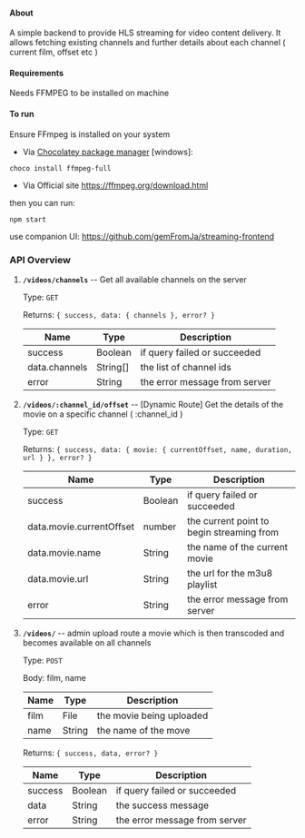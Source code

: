 #### About

A simple backend to provide HLS streaming for video content delivery. It allows fetching existing channels and further details about each channel ( current film, offset etc )

#### Requirements

Needs FFMPEG to be installed on machine

#### To run
Ensure FFmpeg is installed on your system

- Via [Chocolatey package manager](https://chocolatey.org/install) [windows]:

```
choco install ffmpeg-full
```

- Via Official site https://ffmpeg.org/download.html
  
then you can run:

```
npm start
```

use companion UI: https://github.com/gemFromJa/streaming-frontend

### API Overview

1. **```/videos/channels```**
   -- Get all available channels on the server
   
   Type: ```GET```
   
   Returns: ```{ success, data: { channels }, error? }```

   | Name | Type | Description |
    | ---- | ---- | ---- |
    | success | Boolean | if query failed or succeeded |
    | data.channels | String[] | the list of channel ids |
   | error | String| the error message from server |
   
3. **```/videos/:channel_id/offset```**
   -- [Dynamic Route] Get the details of the movie on a specific channel ( :channel_id )
   
   Type: ```GET```
   
   Returns: ```{ success, data: { movie: { currentOffset, name, duration, url } }, error? }```
   
    | Name | Type | Description |
    | ---- | ---- | ---- |
    | success | Boolean | if query failed or succeeded |
    | data.movie.currentOffset | number | the current point to begin streaming from |
   | data.movie.name | String | the name of the current movie |
   | data.movie.url | String | the url for the m3u8 playlist |
   | error | String| the error message from server |
   
5. **```/videos/```**
   -- admin upload route a movie which is then transcoded and becomes available on all channels
   
   Type: ```POST```

   Body: film, name

    | Name | Type | Description |
    | ---- | ---- | ---- |
    | film | File | the movie being uploaded |
    | name | String | the name of the move |


   Returns: ```{ success, data, error? }```
   
   | Name | Type | Description |
    | ---- | ---- | ---- |
    | success | Boolean | if query failed or succeeded |
    | data | String | the success message |
   | error | String| the error message from server |

   

